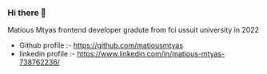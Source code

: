 ### Hi there 👋
Matious Mtyas frontend developer gradute from fci ussuit university in 2022
- Github profile :- https://github.com/matiousmtyas
-  linkedin profile :- https://www.linkedin.com/in/matious-mtyas-738762236/

<!--
**matiousmtyas/matiousmtyas** is a ✨ _special_ ✨ repository because its `README.md` (this file) appears on your GitHub profile.

Here are some ideas to get you started:

- 🔭 I’m currently working on ...
- 🌱 I’m currently learning ...
- 👯 I’m looking to collaborate on ...
- 🤔 I’m looking for help with ...
- 💬 Ask me about ...
- 📫 How to reach me: ...
- 😄 Pronouns: ...
- ⚡ Fun fact: ...
-->


